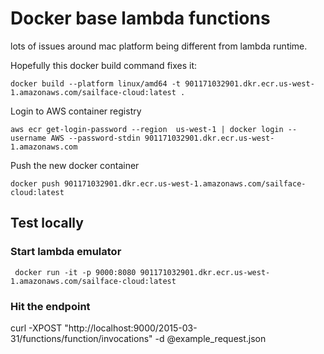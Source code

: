 
# Docker base lambda functions

lots of issues around mac platform being different from lambda runtime.

Hopefully this docker build command fixes it:

```
docker build --platform linux/amd64 -t 901171032901.dkr.ecr.us-west-1.amazonaws.com/sailface-cloud:latest .

```

Login to AWS container registry
```
aws ecr get-login-password --region  us-west-1 | docker login --username AWS --password-stdin 901171032901.dkr.ecr.us-west-1.amazonaws.com
```

Push the new docker container
```
docker push 901171032901.dkr.ecr.us-west-1.amazonaws.com/sailface-cloud:latest
```


## Test locally

### Start lambda emulator

```
 docker run -it -p 9000:8080 901171032901.dkr.ecr.us-west-1.amazonaws.com/sailface-cloud:latest
```

### Hit the endpoint

curl -XPOST "http://localhost:9000/2015-03-31/functions/function/invocations" -d @example_request.json
